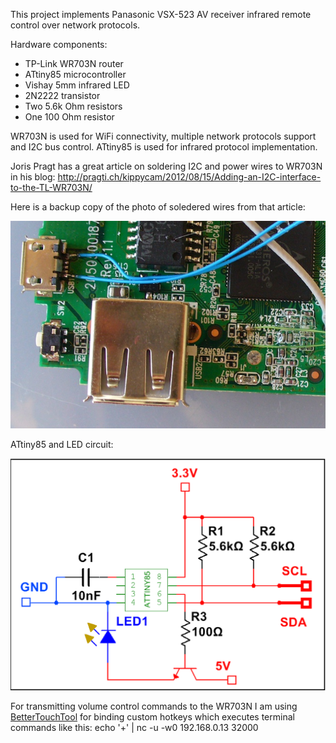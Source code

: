 This project implements Panasonic VSX-523 AV receiver infrared remote control over network protocols.

Hardware components:
- TP-Link WR703N router
- ATtiny85 microcontroller
- Vishay 5mm infrared LED
- 2N2222 transistor
- Two 5.6k Ohm resistors
- One 100 Ohm resistor

WR703N is used for WiFi connectivity, multiple network protocols support and I2C bus control.
ATtiny85 is used for infrared protocol implementation.

Joris Pragt has a great article on soldering I2C and power wires to WR703N in his blog:
http://pragti.ch/kippycam/2012/08/15/Adding-an-I2C-interface-to-the-TL-WR703N/

Here is a backup copy of the photo of soledered wires from that article:

![Solered wires](https://raw.githubusercontent.com/A2K/wr703n-attiny85-infrared/master/diagrams/WR703N_wiring.png)

ATtiny85 and LED circuit:

![LED wiring](https://raw.githubusercontent.com/A2K/wr703n-attiny85-infrared/master/diagrams/LED_wiring.png)

For transmitting volume control commands to the WR703N I am using [BetterTouchTool](http://www.boastr.net/) for binding custom hotkeys which executes terminal commands like this:
echo '+' | nc -u -w0 192.168.0.13 32000

